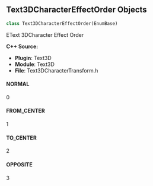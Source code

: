 ## Text3DCharacterEffectOrder Objects

```python
class Text3DCharacterEffectOrder(EnumBase)
```

EText 3DCharacter Effect Order

**C++ Source:**

- **Plugin**: Text3D
- **Module**: Text3D
- **File**: Text3DCharacterTransform.h

<a id="unreal.Text3DCharacterEffectOrder.NORMAL"></a>

#### NORMAL

0

<a id="unreal.Text3DCharacterEffectOrder.FROM_CENTER"></a>

#### FROM_CENTER

1

<a id="unreal.Text3DCharacterEffectOrder.TO_CENTER"></a>

#### TO_CENTER

2

<a id="unreal.Text3DCharacterEffectOrder.OPPOSITE"></a>

#### OPPOSITE

3

<a id="unreal.Text3DBevelType"></a>